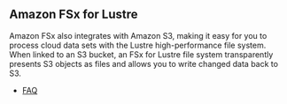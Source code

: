 ## Amazon FSx for Lustre

Amazon FSx also integrates with Amazon S3, making it easy for you to process cloud data sets with the Lustre high-performance file system. When linked to an S3 bucket, an FSx for Lustre file system transparently presents S3 objects as files and allows you to write changed data back to S3.

- [FAQ](https://aws.amazon.com/es/fsx/lustre/faqs/?nc=sn&loc=5)
